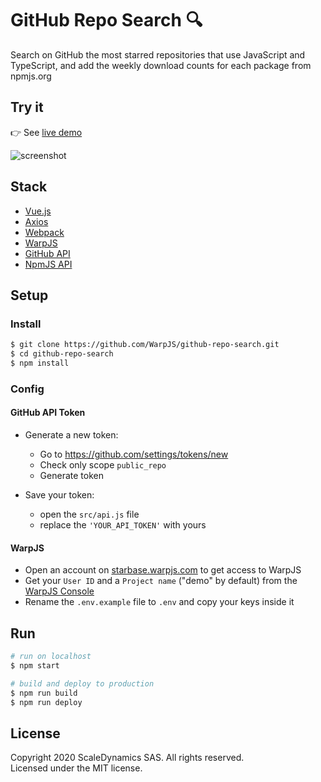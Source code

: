 # GitHub Repo Search 🔍

Search on GitHub the most starred repositories that use JavaScript and TypeScript, and add the weekly download counts for each package from npmjs.org

## Try it

👉 See [live demo](https://warpjs-ctweqxljao20sm7xt3mbv7vst.storage.googleapis.com/index.html)

![screenshot](https://user-images.githubusercontent.com/54806942/75553607-04e56680-5a39-11ea-8ed7-809a2b8accb6.png)


## Stack
 - [Vue.js](https://vuejs.org/)
 - [Axios](https://github.com/axios/axios)
 - [Webpack](https://webpack.js.org/)
 - [WarpJS](http://warpjs.com/)
 - [GitHub API](https://developer.github.com/v3/)
 - [NpmJS API](https://github.com/npm/registry/blob/master/docs/download-counts.md)

## Setup

### Install

```bash
$ git clone https://github.com/WarpJS/github-repo-search.git
$ cd github-repo-search
$ npm install
```

### Config

#### GitHub API Token

- Generate a new token:
  - Go to https://github.com/settings/tokens/new
  - Check only scope `public_repo`
  - Generate token

- Save your token:
  - open the `src/api.js` file 
  - replace the `'YOUR_API_TOKEN'` with yours

#### WarpJS

- Open an account on [starbase.warpjs.com](https://starbase.warpjs.com) to get access to WarpJS
- Get your `User ID` and a `Project name` ("demo" by default) from the [WarpJS Console](https://starbase.warpjs.com)
- Rename the `.env.example` file to `.env` and copy your keys inside it

## Run

```bash
# run on localhost
$ npm start

# build and deploy to production
$ npm run build
$ npm run deploy
```
 
## License

Copyright 2020 ScaleDynamics SAS. All rights reserved.  
Licensed under the MIT license.
